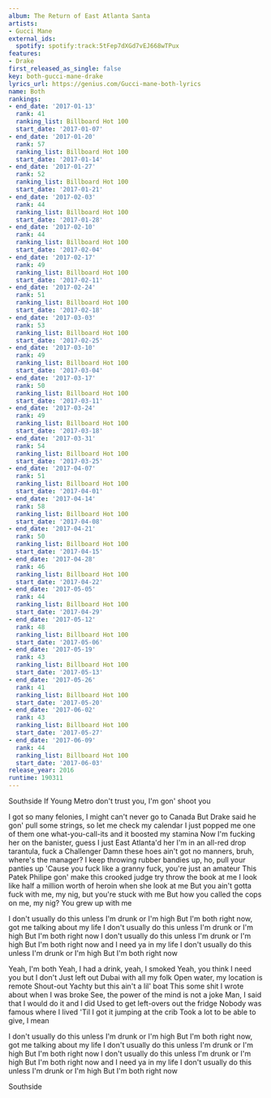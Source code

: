 ```yaml
---
album: The Return of East Atlanta Santa
artists:
- Gucci Mane
external_ids:
  spotify: spotify:track:5tFep7dXGd7vEJ668wTPux
features:
- Drake
first_released_as_single: false
key: both-gucci-mane-drake
lyrics_url: https://genius.com/Gucci-mane-both-lyrics
name: Both
rankings:
- end_date: '2017-01-13'
  rank: 41
  ranking_list: Billboard Hot 100
  start_date: '2017-01-07'
- end_date: '2017-01-20'
  rank: 57
  ranking_list: Billboard Hot 100
  start_date: '2017-01-14'
- end_date: '2017-01-27'
  rank: 52
  ranking_list: Billboard Hot 100
  start_date: '2017-01-21'
- end_date: '2017-02-03'
  rank: 44
  ranking_list: Billboard Hot 100
  start_date: '2017-01-28'
- end_date: '2017-02-10'
  rank: 44
  ranking_list: Billboard Hot 100
  start_date: '2017-02-04'
- end_date: '2017-02-17'
  rank: 49
  ranking_list: Billboard Hot 100
  start_date: '2017-02-11'
- end_date: '2017-02-24'
  rank: 51
  ranking_list: Billboard Hot 100
  start_date: '2017-02-18'
- end_date: '2017-03-03'
  rank: 53
  ranking_list: Billboard Hot 100
  start_date: '2017-02-25'
- end_date: '2017-03-10'
  rank: 49
  ranking_list: Billboard Hot 100
  start_date: '2017-03-04'
- end_date: '2017-03-17'
  rank: 50
  ranking_list: Billboard Hot 100
  start_date: '2017-03-11'
- end_date: '2017-03-24'
  rank: 49
  ranking_list: Billboard Hot 100
  start_date: '2017-03-18'
- end_date: '2017-03-31'
  rank: 54
  ranking_list: Billboard Hot 100
  start_date: '2017-03-25'
- end_date: '2017-04-07'
  rank: 51
  ranking_list: Billboard Hot 100
  start_date: '2017-04-01'
- end_date: '2017-04-14'
  rank: 58
  ranking_list: Billboard Hot 100
  start_date: '2017-04-08'
- end_date: '2017-04-21'
  rank: 50
  ranking_list: Billboard Hot 100
  start_date: '2017-04-15'
- end_date: '2017-04-28'
  rank: 46
  ranking_list: Billboard Hot 100
  start_date: '2017-04-22'
- end_date: '2017-05-05'
  rank: 44
  ranking_list: Billboard Hot 100
  start_date: '2017-04-29'
- end_date: '2017-05-12'
  rank: 48
  ranking_list: Billboard Hot 100
  start_date: '2017-05-06'
- end_date: '2017-05-19'
  rank: 43
  ranking_list: Billboard Hot 100
  start_date: '2017-05-13'
- end_date: '2017-05-26'
  rank: 41
  ranking_list: Billboard Hot 100
  start_date: '2017-05-20'
- end_date: '2017-06-02'
  rank: 43
  ranking_list: Billboard Hot 100
  start_date: '2017-05-27'
- end_date: '2017-06-09'
  rank: 44
  ranking_list: Billboard Hot 100
  start_date: '2017-06-03'
release_year: 2016
runtime: 190311
---
```

Southside
If Young Metro don't trust you, I'm gon' shoot you


I got so many felonies, I might can't never go to Canada
But Drake said he gon' pull some strings, so let me check my calendar
I just popped me one of them one what-you-call-its and it boosted my stamina
Now I'm fucking her on the banister, guess I just East Atlanta'd her
I'm in an all-red drop tarantula, fuck a Challenger
Damn these hoes ain't got no manners, bruh, where's the manager?
I keep throwing rubber bandies up, ho, pull your panties up
'Cause you fuck like a granny fuck, you're just an amateur
This Patek Philipe gon' make this crooked judge try throw the book at me
I look like half a million worth of heroin when she look at me
But you ain't gotta fuck with me, my nig, but you're stuck with me
But how you called the cops on me, my nig? You grew up with me


I don't usually do this unless I'm drunk or I'm high
But I'm both right now, got me talking about my life
I don't usually do this unless I'm drunk or I'm high
But I'm both right now
I don't usually do this unless I'm drunk or I'm high
But I'm both right now and I need ya in my life
I don't usually do this unless I'm drunk or I'm high
But I'm both right now


Yeah, I'm both
Yeah, I had a drink, yeah, I smoked
Yeah, you think I need you but I don't
Just left out Dubai with all my folk
Open water, my location is remote
Shout-out Yachty but this ain't a lil' boat
This some shit I wrote about when I was broke
See, the power of the mind is not a joke
Man, I said that I would do it and I did
Used to get left-overs out the fridge
Nobody was famous where I lived
'Til I got it jumping at the crib
Took a lot to be able to give, I mean


I don't usually do this unless I'm drunk or I'm high
But I'm both right now, got me talking about my life
I don't usually do this unless I'm drunk or I'm high
But I'm both right now
I don't usually do this unless I'm drunk or I'm high
But I'm both right now and I need ya in my life
I don't usually do this unless I'm drunk or I'm high
But I'm both right now


Southside
